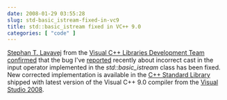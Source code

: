 ```yaml
---
date: 2008-01-29 03:55:28
slug: std-basic_istream-fixed-in-vc9
title: std::basic_istream fixed in VC++ 9.0
categories: [ "code" ]
---
```


[Stephan T. Lavavej](http://nuwen.net/stl.html) from the [Visual C++ Libraries Development Team](http://blogs.msdn.com/vcblog/default.aspx) [confirmed](https://connect.microsoft.com/VisualStudio/feedback/ViewFeedback.aspx?FeedbackID=323765) that the bug I've [reported](/2008/01/23/a-bug-in-stdbasic_istream-from-visual-c) recently about incorrect cast in the input operator implemented in the  _std::basic_istream_ class has been fixed. New corrected implementation is available in the [C++ Standard Library](http://en.wikipedia.org/wiki/C%2B%2B_standard_library) shipped with latest version of the Visual C++ 9.0 compiler from the [Visual Studio 2008](http://msdn2.microsoft.com/en-us/vstudio/default.aspx).
